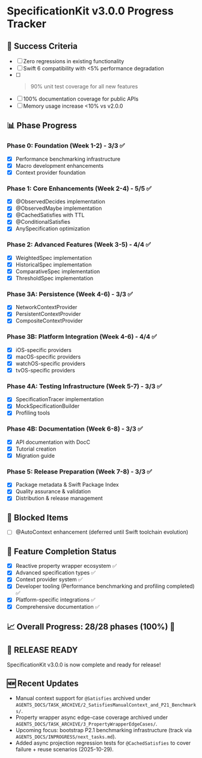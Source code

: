# SpecificationKit v3.0.0 Progress Tracker

## 🎯 Success Criteria
- [ ] Zero regressions in existing functionality
- [ ] Swift 6 compatibility with <5% performance degradation
- [ ] >90% unit test coverage for all new features
- [ ] 100% documentation coverage for public APIs
- [ ] Memory usage increase <10% vs v2.0.0

## 📊 Phase Progress

### Phase 0: Foundation (Week 1-2) - 3/3 ✅
- [x] Performance benchmarking infrastructure
- [x] Macro development enhancements
- [x] Context provider foundation

### Phase 1: Core Enhancements (Week 2-4) - 5/5 ✅
- [x] @ObservedDecides implementation
- [x] @ObservedMaybe implementation  
- [x] @CachedSatisfies with TTL
- [x] @ConditionalSatisfies
- [x] AnySpecification optimization

### Phase 2: Advanced Features (Week 3-5) - 4/4 ✅
- [x] WeightedSpec implementation
- [x] HistoricalSpec implementation
- [x] ComparativeSpec implementation
- [x] ThresholdSpec implementation

### Phase 3A: Persistence (Week 4-6) - 3/3 ✅
- [x] NetworkContextProvider
- [x] PersistentContextProvider
- [x] CompositeContextProvider

### Phase 3B: Platform Integration (Week 4-6) - 4/4 ✅
- [x] iOS-specific providers
- [x] macOS-specific providers
- [x] watchOS-specific providers
- [x] tvOS-specific providers

### Phase 4A: Testing Infrastructure (Week 5-7) - 3/3 ✅
- [x] SpecificationTracer implementation
- [x] MockSpecificationBuilder
- [x] Profiling tools

### Phase 4B: Documentation (Week 6-8) - 3/3 ✅
- [x] API documentation with DocC
- [x] Tutorial creation
- [x] Migration guide

### Phase 5: Release Preparation (Week 7-8) - 3/3 ✅
- [x] Package metadata & Swift Package Index
- [x] Quality assurance & validation
- [x] Distribution & release management

## 🚫 Blocked Items
- [ ] @AutoContext enhancement (deferred until Swift toolchain evolution)

## 🎯 Feature Completion Status
- [x] Reactive property wrapper ecosystem ✅
- [x] Advanced specification types ✅
- [x] Context provider system ✅
- [x] Developer tooling (Performance benchmarking and profiling completed) ✅
- [x] Platform-specific integrations ✅
- [x] Comprehensive documentation ✅

## 📈 Overall Progress: 28/28 phases (100%) 🎉

## 🎉 RELEASE READY
SpecificationKit v3.0.0 is now complete and ready for release!

## 🆕 Recent Updates
- Manual context support for `@Satisfies` archived under `AGENTS_DOCS/TASK_ARCHIVE/2_SatisfiesManualContext_and_P21_Benchmarks/`.
- Property wrapper async edge-case coverage archived under `AGENTS_DOCS/TASK_ARCHIVE/3_PropertyWrapperEdgeCases/`.
- Upcoming focus: bootstrap P2.1 benchmarking infrastructure (track via `AGENTS_DOCS/INPROGRESS/next_tasks.md`).
- Added async projection regression tests for `@CachedSatisfies` to cover failure + reuse scenarios (2025-10-29).
